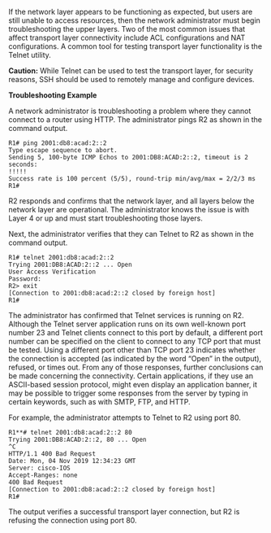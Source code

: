 If the network layer appears to be functioning as expected, but users are still unable to access resources, then the network administrator must begin troubleshooting the upper layers. Two of the most common issues that affect transport layer connectivity include ACL configurations and NAT configurations. A common tool for testing transport layer functionality is the Telnet utility.

**Caution:** While Telnet can be used to test the transport layer, for security reasons, SSH should be used to remotely manage and configure devices.

**Troubleshooting Example**

A network administrator is troubleshooting a problem where they cannot connect to a router using HTTP. The administrator pings R2 as shown in the command output.

```
R1# ping 2001:db8:acad:2::2
Type escape sequence to abort.
Sending 5, 100-byte ICMP Echos to 2001:DB8:ACAD:2::2, timeout is 2 seconds:
!!!!!
Success rate is 100 percent (5/5), round-trip min/avg/max = 2/2/3 ms
R1#
```

R2 responds and confirms that the network layer, and all layers below the network layer are operational. The administrator knows the issue is with Layer 4 or up and must start troubleshooting those layers.

Next, the administrator verifies that they can Telnet to R2 as shown in the command output.

```
R1# telnet 2001:db8:acad:2::2
Trying 2001:DB8:ACAD:2::2 ... Open
User Access Verification
Password:
R2> exit
[Connection to 2001:db8:acad:2::2 closed by foreign host]
R1#
```

The administrator has confirmed that Telnet services is running on R2. Although the Telnet server application runs on its own well-known port number 23 and Telnet clients connect to this port by default, a different port number can be specified on the client to connect to any TCP port that must be tested. Using a different port other than TCP port 23 indicates whether the connection is accepted (as indicated by the word “Open” in the output), refused, or times out. From any of those responses, further conclusions can be made concerning the connectivity. Certain applications, if they use an ASCII-based session protocol, might even display an application banner, it may be possible to trigger some responses from the server by typing in certain keywords, such as with SMTP, FTP, and HTTP.

For example, the administrator attempts to Telnet to R2 using port 80.

```
R1**# telnet 2001:db8:acad:2::2 80
Trying 2001:DB8:ACAD:2::2, 80 ... Open
^C
HTTP/1.1 400 Bad Request
Date: Mon, 04 Nov 2019 12:34:23 GMT
Server: cisco-IOS
Accept-Ranges: none
400 Bad Request
[Connection to 2001:db8:acad:2::2 closed by foreign host]
R1#
```
The output verifies a successful transport layer connection, but R2 is refusing the connection using port 80.